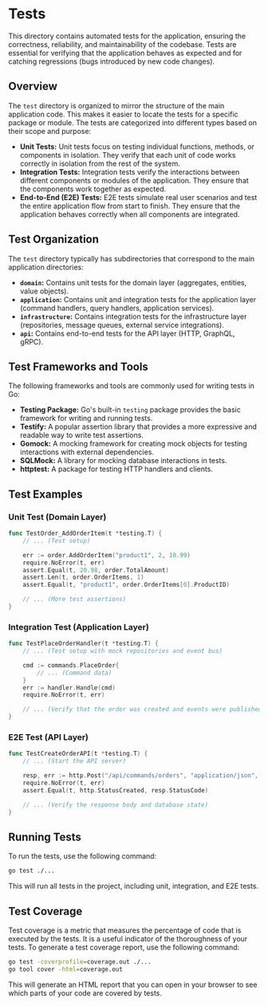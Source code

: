 # Tests

This directory contains automated tests for the application, ensuring the correctness, reliability, and maintainability of the codebase. Tests are essential for verifying that the application behaves as expected and for catching regressions (bugs introduced by new code changes).

## Overview

The `test` directory is organized to mirror the structure of the main application code. This makes it easier to locate the tests for a specific package or module. The tests are categorized into different types based on their scope and purpose:

* **Unit Tests:** Unit tests focus on testing individual functions, methods, or components in isolation. They verify that each unit of code works correctly in isolation from the rest of the system.
* **Integration Tests:** Integration tests verify the interactions between different components or modules of the application. They ensure that the components work together as expected.
* **End-to-End (E2E) Tests:** E2E tests simulate real user scenarios and test the entire application flow from start to finish. They ensure that the application behaves correctly when all components are integrated.

## Test Organization

The `test` directory typically has subdirectories that correspond to the main application directories:

* **`domain`:** Contains unit tests for the domain layer (aggregates, entities, value objects).
* **`application`:** Contains unit and integration tests for the application layer (command handlers, query handlers, application services).
* **`infrastructure`:** Contains integration tests for the infrastructure layer (repositories, message queues, external service integrations).
* **`api`:** Contains end-to-end tests for the API layer (HTTP, GraphQL, gRPC).

## Test Frameworks and Tools

The following frameworks and tools are commonly used for writing tests in Go:

* **Testing Package:** Go's built-in `testing` package provides the basic framework for writing and running tests.
* **Testify:** A popular assertion library that provides a more expressive and readable way to write test assertions.
* **Gomock:** A mocking framework for creating mock objects for testing interactions with external dependencies.
* **SQLMock:** A library for mocking database interactions in tests.
* **httptest:** A package for testing HTTP handlers and clients.

## Test Examples

### Unit Test (Domain Layer)

```go
func TestOrder_AddOrderItem(t *testing.T) {
    // ... (Test setup)

    err := order.AddOrderItem("product1", 2, 10.99)
    require.NoError(t, err)
    assert.Equal(t, 20.98, order.TotalAmount)
    assert.Len(t, order.OrderItems, 1)
    assert.Equal(t, "product1", order.OrderItems[0].ProductID)

    // ... (More test assertions)
}
```

### Integration Test (Application Layer)

```go
func TestPlaceOrderHandler(t *testing.T) {
    // ... (Test setup with mock repositories and event bus)

    cmd := commands.PlaceOrder{
        // ... (Command data)
    }
    err := handler.Handle(cmd)
    require.NoError(t, err)

    // ... (Verify that the order was created and events were published)
}
```

### E2E Test (API Layer)

```go
func TestCreateOrderAPI(t *testing.T) {
    // ... (Start the API server)

    resp, err := http.Post("/api/commands/orders", "application/json", strings.NewReader(orderJSON))
    require.NoError(t, err)
    assert.Equal(t, http.StatusCreated, resp.StatusCode)

    // ... (Verify the response body and database state)
}
```

## Running Tests

To run the tests, use the following command:

```bash
go test ./...
```

This will run all tests in the project, including unit, integration, and E2E tests.

## Test Coverage

Test coverage is a metric that measures the percentage of code that is executed by the tests. It is a useful indicator of the thoroughness of your tests. To generate a test coverage report, use the following command:

```bash
go test -coverprofile=coverage.out ./...
go tool cover -html=coverage.out
```

This will generate an HTML report that you can open in your browser to see which parts of your code are covered by tests.
